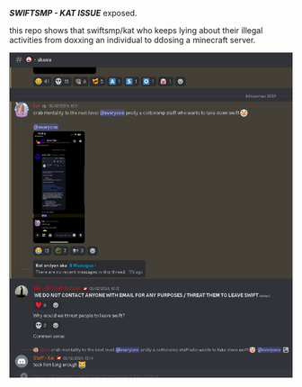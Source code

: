 ***SWIFTSMP - KAT ISSUE***
exposed.

this repo shows that swiftsmp/kat who keeps lying about their illegal activities from doxxing an individual to ddosing a minecraft server. 


![image alt](https://github.com/Adrian102881/SwiftSMP-Issue/blob/main/kat_posted_qers_complaint.PNG?raw=true)
